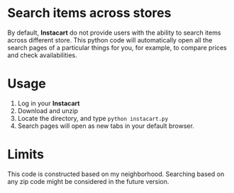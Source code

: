 # Search items across stores
By default, **Instacart** do not provide users with the ability to search items across different store. This python code will automatically open all the search pages of a particular things for you, for example, to compare prices and check availabilities.
# Usage
1. Log in your **Instacart**
2. Download and unzip
3. Locate the directory, and type `python instacart.py`
4. Search pages will open as new tabs in your default browser.

# Limits
This code is constructed based on my neighborhood. Searching based on any zip code might be considered in the future version.
